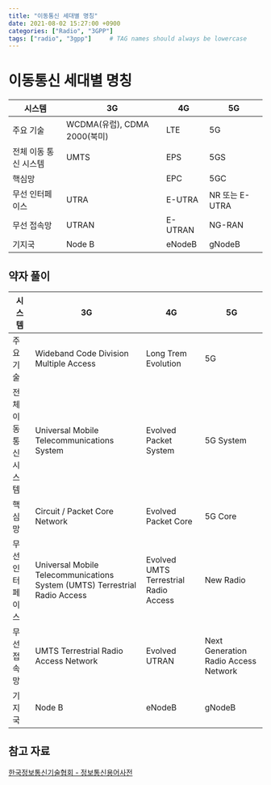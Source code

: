 ```yaml
---
title: "이동통신 세대별 명칭"
date: 2021-08-02 15:27:00 +0900
categories: ["Radio", "3GPP"]
tags: ["radio", "3gpp"]     # TAG names should always be lowercase
---
```


# 이동통신 세대별 명칭

| 시스템                | 3G                           | 4G      | 5G             |
| --------------------- | ---------------------------- | ------- | -------------- |
| 주요 기술             | WCDMA(유럽), CDMA 2000(북미) | LTE     | 5G             |
| 전체 이동 통신 시스템 | UMTS                         | EPS     | 5GS            |
| 핵심망                |                              | EPC     | 5GC            |
| 무선 인터페이스       | UTRA                         | E-UTRA  | NR 또는 E-UTRA |
| 무선 접속망           | UTRAN                        | E-UTRAN | NG-RAN         |
| 기지국                | Node B                       | eNodeB  | gNodeB         |



## 약자 풀이

| 시스템                | 3G                                                                         | 4G                                    | 5G                                   |
| --------------------- | -------------------------------------------------------------------------- | ------------------------------------- | ------------------------------------ |
| 주요 기술             | Wideband Code Division Multiple Access                                     | Long Trem Evolution                   | 5G                                   |
| 전체 이동 통신 시스템 | Universal Mobile Telecommunications System                                 | Evolved Packet System                 | 5G System                            |
| 핵심망                | Circuit / Packet Core Network                                              | Evolved Packet Core                   | 5G Core                              |
| 무선 인터페이스       | Universal Mobile Telecommunications System (UMTS) Terrestrial Radio Access | Evolved UMTS Terrestrial Radio Access | New Radio                            |
| 무선 접속망           | UMTS Terrestrial Radio Access Network                                      | Evolved UTRAN                         | Next Generation Radio Access Network |
| 기지국                | Node B                                                                     | eNodeB                                | gNodeB                               |


## 참고 자료
[한국정보통신기술협회 - 정보통신용어사전](http://terms.tta.or.kr/dictionary/dictionaryView.do?word_seq=042931-6)